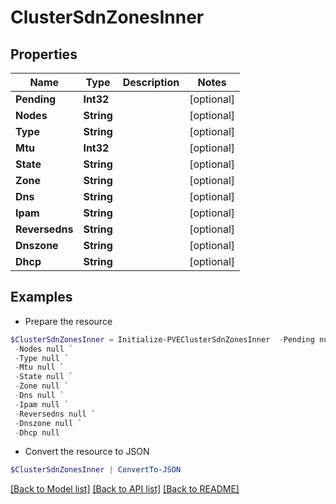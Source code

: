 # ClusterSdnZonesInner
## Properties

Name | Type | Description | Notes
------------ | ------------- | ------------- | -------------
**Pending** | **Int32** |  | [optional] 
**Nodes** | **String** |  | [optional] 
**Type** | **String** |  | [optional] 
**Mtu** | **Int32** |  | [optional] 
**State** | **String** |  | [optional] 
**Zone** | **String** |  | [optional] 
**Dns** | **String** |  | [optional] 
**Ipam** | **String** |  | [optional] 
**Reversedns** | **String** |  | [optional] 
**Dnszone** | **String** |  | [optional] 
**Dhcp** | **String** |  | [optional] 

## Examples

- Prepare the resource
```powershell
$ClusterSdnZonesInner = Initialize-PVEClusterSdnZonesInner  -Pending null `
 -Nodes null `
 -Type null `
 -Mtu null `
 -State null `
 -Zone null `
 -Dns null `
 -Ipam null `
 -Reversedns null `
 -Dnszone null `
 -Dhcp null
```

- Convert the resource to JSON
```powershell
$ClusterSdnZonesInner | ConvertTo-JSON
```

[[Back to Model list]](../README.md#documentation-for-models) [[Back to API list]](../README.md#documentation-for-api-endpoints) [[Back to README]](../README.md)

